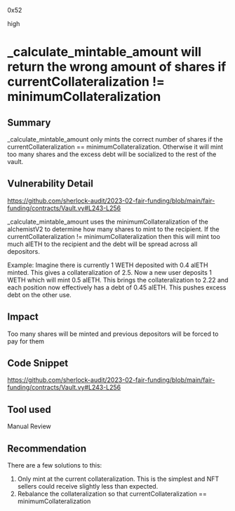 0x52

high

# _calculate_mintable_amount will return the wrong amount of shares if currentCollateralization != minimumCollateralization

## Summary

_calculate_mintable_amount only mints the correct number of shares if the currentCollateralization == minimumCollateralization. Otherwise it will mint too many shares and the excess debt will be socialized to the rest of the vault.

## Vulnerability Detail

https://github.com/sherlock-audit/2023-02-fair-funding/blob/main/fair-funding/contracts/Vault.vy#L243-L256

_calculate_mintable_amount uses the minimumCollateralization of the alchemistV2 to determine how many shares to mint to the recipient. If the currentCollateralization != minimumCollateralization then this will mint too much alETH to the recipient and the debt will be spread across all depositors.

Example:
Imagine there is currently 1 WETH deposited with 0.4 alETH minted. This gives a collateralization of 2.5. Now a new user deposits 1 WETH which will mint 0.5 alETH. This brings the collateralization to 2.22 and each position now effectively has a debt of 0.45 alETH. This pushes excess debt on the other use.

## Impact

Too many shares will be minted and previous depositors will be forced to pay for them

## Code Snippet

https://github.com/sherlock-audit/2023-02-fair-funding/blob/main/fair-funding/contracts/Vault.vy#L243-L256

## Tool used

Manual Review

## Recommendation

There are a few solutions to this:
1) Only mint at the current collateralization. This is the simplest and NFT sellers could receive slightly less than expected.
2) Rebalance the collateralization so that currentCollateralization == minimumCollateralization 